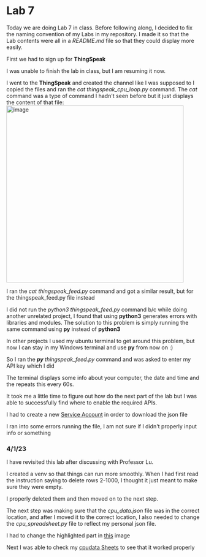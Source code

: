 # Lab 7

Today we are doing Lab 7 in class. Before following along, I decided to fix the naming convention of my Labs in my repository. 
I made it so that the Lab contents were all in a *README.md* file so that they could display more easily.

First we had to sign up for **ThingSpeak**

I was unable to finish the lab in class, but I am resuming it now.

I went to the **ThingSpeak** and created the channel like I was supposed to
I copied the files and ran the *cat thingspeak_cpu_loop.py* command. The *cat* command was a type of command I hadn't seen before but it just displays the content of that file:
<img width="462" alt="image" src="https://user-images.githubusercontent.com/98117974/227787706-fb067a5e-9abb-4db0-873d-356b75b4a2bc.png">

I ran the *cat thingspeak_feed.py* command and got a similar result, but for the thingspeak_feed.py file instead 

I did not run the *python3 thingspeak_feed.py* command b/c while doing another unrelated project, I found that using **python3** generates errors with libraries and modules. The solution to this problem is simply running the same command using **py** instead of **python3**

In other projects I used my ubuntu terminal to get around this problem, but now I can stay in my Windows terminal and use **py** from now on :)

So I ran the *__py__ thingspeak_feed.py* command and was asked to enter my API key which I did

The terminal displays some info about your computer, the date and time and the repeats this every 60s.

It took me a little time to figure out how do the next part of the lab but I was able to successfully find where to enable the required APIs. 

I had to create a new [Service Account](https://console.cloud.google.com/iam-admin/serviceaccounts?project=cpudata-381816) in order to download the json file

I ran into some errors running the file, I am not sure if I didn't properly input info or something

### 4/1/23
I have revisited this lab after discussing with Professor Lu.

I created a venv so that things can run more smoothly. When I had first read the instruction saying to delete rows 2-1000, I thought it just meant to make sure they were empty.

I properly deleted them and then moved on to the next step. 

The next step was making sure that the *cpu_data.json* file was in the correct location, and after I moved it to the correct location, I also needed to change the *cpu_spreadsheet.py* file to reflect my personal json file.

I had to change the highlighted part in [this](https://github.com/jagbata/EE322/blob/main/Lab%207/cpu_spreadsheet_editing.jpg) image

Next I was able to check my [cpudata Sheets](https://docs.google.com/spreadsheets/d/1k7JH-SSujQpUDKhCvOUAEZ3F_bLpLCOzcXtoilOxX9o/edit?usp=sharing)  to see that it worked properly
